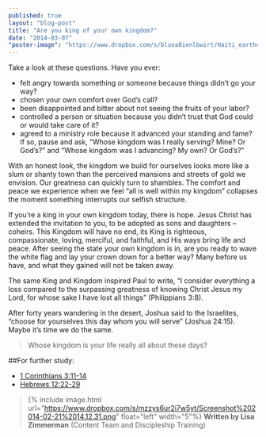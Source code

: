 ```yaml
---
published: true
layout: "blog-post"
title: "Are you king of your own kingdom?"
date: "2014-03-07"
"poster-image": "https://www.dropbox.com/s/bluva8ienlbwirt/Haiti_earthquake_damage.jpg"
---
```


Take a look at these questions.
Have you ever:
- felt angry towards something or someone because things didn’t go your way?
- chosen your own comfort over God’s call?
- been disappointed and bitter about not seeing the fruits of your labor?
- controlled a person or situation because you didn’t trust that God could or would take care of it?
- agreed to a ministry role because it advanced your standing and fame?
If so, pause and ask, “Whose kingdom was I really serving?  Mine?  Or God’s?” and “Whose kingdom was I advancing?  My own?  Or God’s?”  

With an honest look, the kingdom we build for ourselves looks more like a slum or shanty town than the perceived mansions and streets of gold we envision.  Our greatness can quickly turn to shambles.  The comfort and peace we experience when we feel “all is well within my kingdom” collapses the moment something interrupts our selfish structure.    

If you’re a king in your own kingdom today, there is hope.  Jesus Christ has extended the invitation to you, to be adopted as sons and daughters – coheirs.  This Kingdom will have no end, its King is righteous, compassionate, loving, merciful, and faithful, and His ways bring life and peace.  After seeing the state your own kingdom is in, are you ready to wave the white flag and lay your crown down for a better way?  Many before us have, and what they gained will not be taken away.

The same King and Kingdom inspired Paul to write, “I consider everything a loss compared to the surpassing greatness of knowing Christ Jesus my Lord, for whose sake I have lost all things” (Philippians 3:8). 

After forty years wandering in the desert, Joshua said to the Israelites, “choose for yourselves this day whom you will serve” (Joshua 24:15).  Maybe it’s time we do the same.  
>Whose kingdom is your life really all about these days?

##For further study:
- <a href="http://www.biblegateway.com/passage/?search=1+Corinthians+3%3A11-14&version=NIV" target="_blank">1 Corinthians 3:11-14</a> 
- <a href="http://www.biblegateway.com/passage/?search=Hebrews+12%3A22-29&version=NIVHebrews" target="_blank">Hebrews 12:22-29</a>

>{% include image.html url="https://www.dropbox.com/s/mzzys6ur2i7w5yt/Screenshot%202014-02-21%2014.12.31.png" float="left" width="5"%} **Written by Lisa Zimmerman** (Content Team and Discipleship Training)